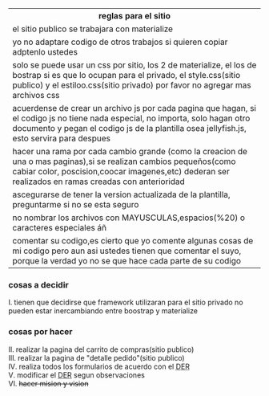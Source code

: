 
<table borde="1px">
  <tr>
    <th>
      reglas para el sitio
    </th>
  </tr>
  <tr>
    <td>
      el sitio publico se trabajara con materialize
    </td>
  </tr>
  <tr>
    <td>
      yo no adaptare codigo de otros trabajos si quieren copiar adptenlo ustedes
    </td>
  </tr>
  <tr>
    <td>
      solo se puede usar un css por sitio, los 2 de materialize, el los de bostrap si es que lo ocupan para el privado, el style.css(sitio publico) y el estiloo.css(sitio privado) por favor no agregar mas archivos css
    </td>
  </tr>
  <tr>
    <td>
      acuerdense de crear un archivo js por cada pagina que hagan, si el codigo js no tiene nada especial, no importa, solo hagan otro documento y pegan el codigo js de la plantilla osea jellyfish.js, esto servira para despues
    </td>
  </tr>
  <tr>
    <td>
      hacer una rama por cada cambio grande (como la creacion de una o mas paginas),si se realizan cambios pequeños(como cabiar color, poscision,coocar imagenes,etc) dederan ser realizados en ramas creadas con anterioridad
    </td>
  </tr>
  <tr>
    <td>
      ascegurarse de tener la version actualizada de la plantilla, preguntarme si no se esta seguro
    </td>
  </tr>
  <tr>
    <td>
      no nombrar los archivos con MAYUSCULAS,espacios(%20) o caracteres especiales áñ
    </td>
  </tr>
  <tr>
    <td>
      comentar su codigo,es cierto que yo comente algunas cosas de mi codigo pero aun asi ustedes tienen que comentar el suyo, porque la verdad yo no se que hace cada parte de su codigo
    </td>
  </tr>
  </table>
  <h3>cosas a decidir</h3>
   <li type=I>tienen que decidirse que framework utilizaran para el sitio privado no pueden estar inercambiando entre boostrap y materialize</li>
     <h3>cosas por hacer</h3>
   <li type=I>realizar la pagina del carrito de compras(sitio publico)</li>
   <li type=I>realizar la pagina de "detalle pedido"(sitio publico)</li>
     <li type=I>realiza todos los formularios de acuerdo con el <abbr title="diagrama enitidad relacion">DER</abbr></li>
       <li type=I>modificar el <abbr title="diagrama enitidad relacion">DER</abbr> segun observaciones</li>
         <li type=I><del>hacer mision y vision</del></li>

